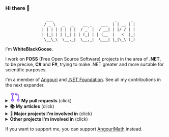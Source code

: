 ### Hi there 👋

```
                  ___                           _      _
                 / _ \   _   _    __ _    ___  | | __ | |
                | | | | | | | |  / _` |  / __| | |/ / | |
                | |_| | | |_| | | (_| | | (__  |   <  |_|
                 \__\_\  \__,_|  \__,_|  \___| |_|\_\ (_)
```

I'm **WhiteBlackGoose**.

I work on **FOSS** (Free Open Source Software) projects in the area of **.NET**, to be precise, **C#** and **F#**, trying to make .NET greater and more suitable for scientific purposes.

I'm a member of <a href="https://angouri.org">Angouri</a> and <a href="http://dotnetfoundation.org">.NET Foundation</a>. See all my contributions in the next expander.

<details><summary><strong><img src="./media/merged-pr.svg"> My pull requests</strong> (click)</summary><p>
  
|        | [**All**](https://github.com/search?o=desc&q=is%3Aclosed+is%3Apull-request+author%3AWhiteBlackGoose+archived%3Afalse+is%3Amerged&s=created&type=Issues) |
|:------:|:-----:|
| <img src="https://avatars.githubusercontent.com/u/60462721?s=200&v=4" width="45"> | [**Angouri**](https://github.com/search?o=desc&q=is%3Aclosed+is%3Apull-request+author%3AWhiteBlackGoose+archived%3Afalse+is%3Amerged+org%3Aasc-community&s=created&type=Issues) |
| <img src="https://avatars.githubusercontent.com/u/9141961?s=200&v=4" width="40"> | [**.NET**](https://github.com/search?o=desc&q=is%3Aclosed+is%3Apull-request+author%3AWhiteBlackGoose+archived%3Afalse+is%3Amerged+org%3Adotnet&s=created&type=Issues) |
| | [Other](https://github.com/search?o=desc&q=is%3Aclosed+is%3Apull-request+author%3AWhiteBlackGoose+archived%3Afalse+is%3Amerged+-org%3Aasc-community+-org%3Adotnet&s=created&type=Issues) |
</p></details>

<details><summary><strong>📚 My articles</strong> (click)</summary><p>

I wrote a few articles, maybe some people will be interested in them:
1. <a href="https://dzone.com/articles/a-simple-simulation-of-custom-physical-interaction">Simple simulation of custom physical interactions with particles</a>
2. <a href="https://habr.com/en/post/465523/">Yet another snake with Kivy, Python</a> (might be irrelevant, avoid following this guide)
3. <a href="https://habr.com/en/post/486496/">Symbolic algrebra in C#</a> (quite outdated though, written at the very beginning of AngouriMath)
4. <a href="https://gist.github.com/WhiteBlackGoose/5b84b2237704a91ffe7f34372196df32">Generic tensors in C#</a>
5. <a href="https://habr.com/en/post/528816/">Jupyter in .NET</a>
6. <a href="https://www.reddit.com/r/dotnet/comments/jv7qqt/net_jupyter_math_looks_awesome/">Math in Jupyter for .NET</a>
7. <a href="https://habr.com/en/post/545936/">Lazy properties in C#</a>
8. <a href="https://habr.com/en/post/546926/">Compilation of symbolic expressions into Linq.Expression</a>
9. <a href="https://whiteblackgoose.medium.com/parsing-a-math-expression-from-string-in-c-b2b48e2ac2e6">Parsing a math expression in C#</a>

</p></details>

<details><summary><strong>🧪 Major projects I'm involved in</strong> (click)</summary><p>

Sorted from the most important to the least:
|       | Project |  Year  |
|:-----:|:-------:|:------:|
| <img src="https://raw.githubusercontent.com/asc-community/AngouriMath/4e097da9d582c257fedd4aa90b067c3164b24a77/.github/additional/readme/icon_white.png" width="45"> | <a href="https://am.angouri.org">**AngouriMath**</a> | 2019-2021| 
| <img src="https://github.com/WhiteBlackGoose/HonkSharp/blob/bf17b2a3ae38917b8d73bb1c980650cb54e79a5b/HonkSharp/logo256.png?raw=true" width="45"> | <a href="https://github.com/WhiteBlackGoose/HonkSharp">**Honk#**</a> | 2021 |

</p>

</details>

<details><summary><strong>Other projects I'm involved in</strong> (click)</summary><p>
  
1. <a href="https://github.com/asc-community/dotnet-benchmarks">DotnetBenchmarks</a> (2020-2021)
2. <a href="https://github.com/WhiteBlackGoose/FieldCache">FieldCache</a> (2020) (deprecated, moved to Honk#)
3. <a href="https://github.com/WhiteBlackGoose/MinimalismSinglePageWebsiteTemplate">Template for one-page website</a> (2021)
4. <a href="https://github.com/WhiteBlackGoose/hgt2png">Hgt to png</a> (2021)
5. <a href="https://github.com/WhiteBlackGoose/QuantumComputingMatrices">Quantum almanac</a> (2021)
6. <a href="https://github.com/WhiteBlackGoose/AngouriMath.Terminal">AngouriMath.Terminal</a> (2021) (deprecated, moved to AngouriMath)
7. <a href="https://github.com/WhiteBlackGoose/Yadg.NET">Yadg.NET</a> (2021)
8. <a href="https://github.com/WhiteBlackGoose/UsefulCodeSnippets">Code snippets</a> (2021)
9. <a href="https://github.com/dotnet/interactive">Interactive</a> (2021)
10. <a href="https://github.com/dotnet/runtime">Runtime</a> (2021)
11. <a href="https://whiteblackgoose.github.io/TypeInfo/">.NET type inspector</a> (2021)
12. <a href="https://github.com/WhiteBlackGoose/FunConsoleGame">Fun console game</a> (2021)
  
</p>

<details><summary><strong>My old projects</strong></summary><p>

There're a few projects that I decided to upload to GitHub, starting from the newest:

1. <a href="https://github.com/WhiteBlackGoose/HI19">HI19 handwriting recognition system</a> (2018-2019)
2. <a href="https://github.com/WhiteBlackGoose/LogicSchemeEmulator">Logic Scheme Emulator</a> (2017)
3. <a href="https://github.com/WhiteBlackGoose/GunsVsMonsters">Guns vs Monsters</a> (2016)
4. <a href="https://github.com/WhiteBlackGoose/leostudio">Leo Studio</a> (2016)
5. <a href="https://github.com/WhiteBlackGoose/BounceMan">BounceMan</a> (2015)
6. <a href="https://github.com/WhiteBlackGoose/MyProgram">MyProgram</a> (2014)


</p></details>
  
</details>



If you want to support me, you can support <a href="https://patreon.com/AngouriMath">AngouriMath</a> instead.
